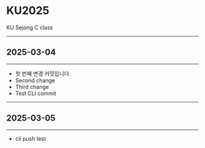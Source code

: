 # KU2025
KU Sejong C class

---
## 2025-03-04
---

- 첫 번째 변경 커밋입니다.
- Second change
- Third change
- Test CLI commit

---
## 2025-03-05
---
 - cli push test